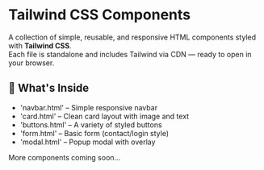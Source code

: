# Tailwind CSS Components

A collection of simple, reusable, and responsive HTML components styled with **Tailwind CSS**.  
Each file is standalone and includes Tailwind via CDN — ready to open in your browser.

## 🚀 What's Inside

- 'navbar.html' – Simple responsive navbar  
- 'card.html' – Clean card layout with image and text  
- 'buttons.html' – A variety of styled buttons  
- 'form.html' – Basic form (contact/login style)  
- 'modal.html' – Popup modal with overlay  

More components coming soon...
